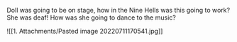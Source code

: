 Doll was going to be on stage, how in the Nine Hells was this going to work? She was deaf! How was she going to dance to the music?

![[1. Attachments/Pasted image 20220711170541.jpg]]